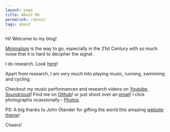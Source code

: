 ```yaml
---
layout: page 
title: About Me
permalink: /about/
tags: about
---
```


Hi! Welcome to my blog! 

[Minimalism](http://mnmlist.com/) is the way to go, especially in the 21st Century with so much noise that it is hard to decipher the signal.

I do research. Look [here](https://aseembits93.github.io/)! 

Apart from research, I am very much into playing music, running, swimming and cycling. 

Checkout my music performances and research videos on [Youtube](https://www.youtube.com/channel/UCS-mAkSQheveU4dI78Sv1GQ), [Soundcloud](https://soundcloud.com/aseem-saxena)! Find me on [Github](https://github.com/aseembits93)! or just shoot over an [email](mailto:aseem.bits@gmail.com)! I click photographs ocassionally - [Photos](https://photos.app.goo.gl/DQDbqK14yfCn2DmKA).

PS: A big thanks to John Otander for gifting the world this amazing [website theme](http://pixyll.com/)! 

Cheers!
